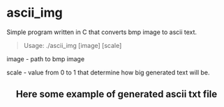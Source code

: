 # ascii_img

Simple program written in C that converts bmp image to ascii text.

>Usage: ./ascii_img [image] [scale]

<p>image - path to bmp image</p>
<p>scale - value from 0 to 1 that determine how big generated text will be.</p> 

<h2 align="center">Here some example of generated ascii txt file</h2>


